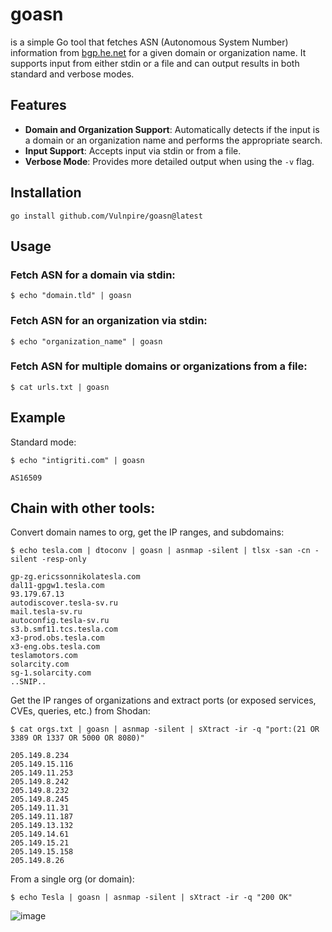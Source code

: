 # goasn
is a simple Go tool that fetches ASN (Autonomous System Number) information from [bgp.he.net](https://bgp.he.net) for a given domain or organization name. It supports input from either stdin or a file and can output results in both standard and verbose modes.

## Features

- **Domain and Organization Support**: Automatically detects if the input is a domain or an organization name and performs the appropriate search.
- **Input Support**: Accepts input via stdin or from a file.
- **Verbose Mode**: Provides more detailed output when using the `-v` flag.

## Installation

`go install github.com/Vulnpire/goasn@latest`

## Usage

### Fetch ASN for a domain via stdin:

`$ echo "domain.tld" | goasn`

### Fetch ASN for an organization via stdin:

`$ echo "organization_name" | goasn`

### Fetch ASN for multiple domains or organizations from a file:

`$ cat urls.txt | goasn`

## Example

Standard mode:

```
$ echo "intigriti.com" | goasn

AS16509

```
## Chain with other tools:

Convert domain names to org, get the IP ranges, and subdomains:

```
$ echo tesla.com | dtoconv | goasn | asnmap -silent | tlsx -san -cn -silent -resp-only

gp-zg.ericssonnikolatesla.com
dal11-gpgw1.tesla.com
93.179.67.13
autodiscover.tesla-sv.ru
mail.tesla-sv.ru
autoconfig.tesla-sv.ru
s3.b.smf11.tcs.tesla.com
x3-prod.obs.tesla.com
x3-eng.obs.tesla.com
teslamotors.com
solarcity.com
sg-1.solarcity.com
..SNIP..
```

Get the IP ranges of organizations and extract ports (or exposed services, CVEs, queries, etc.) from Shodan:

```
$ cat orgs.txt | goasn | asnmap -silent | sXtract -ir -q "port:(21 OR 3389 OR 1337 OR 5000 OR 8080)"

205.149.8.234
205.149.15.116
205.149.11.253
205.149.8.242
205.149.8.232
205.149.8.245
205.149.11.31
205.149.11.187
205.149.13.132
205.149.14.61
205.149.15.21
205.149.15.158
205.149.8.26
```

From a single org (or domain):

`$ echo Tesla | goasn | asnmap -silent | sXtract -ir -q "200 OK"`

![image](https://github.com/user-attachments/assets/8b8d27b8-5b7f-4eb8-bc56-56051f57b57d)
